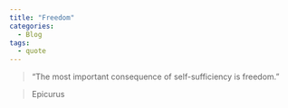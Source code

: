 ```yaml
---
title: "Freedom"
categories:
  - Blog
tags:
  - quote
---
```


> “The most important consequence of self-sufficiency is freedom.”

> Epicurus



